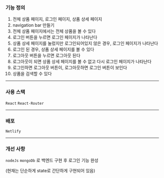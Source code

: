 ### 기능 정의

1. 전체 상품 페이지, 로그인 페이지, 상품 상세 페이지
2. navigation bar 만들기
3. 전체 상품 페이지에서는 전체 상품을 볼 수 있다
4. 로그인 버튼을 누르면 로그인 페이지가 나타난다
5. 상품 상세 페이지를 눌렀지만 로그인되어있지 않은 경우, 로그인 페이지가 나타난다
6. 로그인 된 경우, 상품 상세 페이지를 볼 수 있다
7. 로그아웃 버튼을 누르면 로그아웃 된다
8. 로그아웃이 되면 상품 상세 페이지를 볼 수 없고 다시 로그인 페이지가 나타난다
9. 로그인하면 로그아웃 버튼이, 로그아웃하면 로그인 버튼이 보인다
10. 상품을 검색할 수 있다

---

### 사용 스택

`React` `React-Router`

---

### 배포

`Netlify`

---

### 개선 사항
`nodeJs` `mongoDb` 로 백엔드 구현 후 로그인 기능 완성

(현재는 단순하게 state로 간단하게 구현되어 있음)
